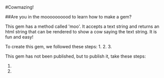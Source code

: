 #Cowmazing!

##Are you in the moooooooood to learn how to make a gem?

This gem has a method called 'moo'. It accepts a text string and returns an html string that can be rendered to show a cow saying the text string. It is fun and easy!


To create this gem, we followed these steps:
1.
2.
3.

This gem has not been published, but to publish it, take these steps:

1. 
2.







